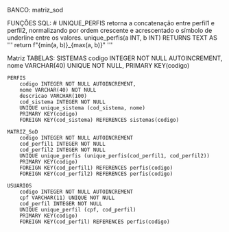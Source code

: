 BANCO: 
    matriz_sod

FUNÇÕES SQL:
    # UNIQUE_PERFIS retorna a concatenação entre perfil1 e perfil2, normalizando por ordem crescente e acrescentado o símbolo de underline entre os valores.
    unique_perfis(a INT, b INT) RETURNS TEXT
                AS 
                '''
                return f"{min(a, b)}_{max(a, b)}"
                '''

Matriz
TABELAS:
    SISTEMAS
        codigo INTEGER NOT NULL AUTOINCREMENT,
        nome VARCHAR(40) UNIQUE NOT NULL,
        PRIMARY KEY(codigo)

    PERFIS
        codigo INTEGER NOT NULL AUTOINCREMENT,
        nome VARCHAR(40) NOT NULL
        descricao VARCHAR(100)
        cod_sistema INTEGER NOT NULL
        UNIQUE unique_sistema (cod_sistema, nome)
        PRIMARY KEY(codigo)
        FOREIGN KEY(cod_sistema) REFERENCES sistemas(codigo)

    MATRIZ_SoD
        codigo INTEGER NOT NULL AUTOINCREMENT
        cod_perfil1 INTEGER NOT NULL
        cod_perfil2 INTEGER NOT NULL
        UNIQUE unique_perfis (unique_perfis(cod_perfil1, cod_perfil2))
        PRIMARY KEY(codigo)
        FOREIGN KEY(cod_perfil1) REFERENCES perfis(codigo)
        FOREIGN KEY(cod_perfil2) REFERENCES perfis(codigo)

    USUARIOS
        codigo INTEGER NOT NULL AUTOINCREMENT
        cpf VARCHAR(11) UNIQUE NOT NULL
        cod_perfil INTEGER NOT NULL
        UNIQUE unique_perfil (cpf, cod_perfil)
        PRIMARY KEY(codigo)
        FOREIGN KEY(cod_perfil) REFERENCES perfis(codigo)

